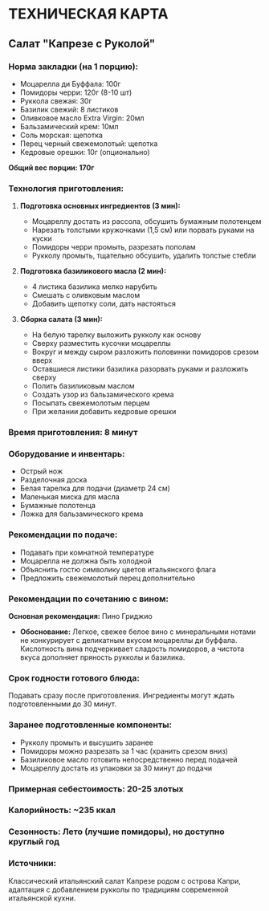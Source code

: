 # ТЕХНИЧЕСКАЯ КАРТА

## Салат "Капрезе с Руколой"

### Норма закладки (на 1 порцию):
- Моцарелла ди Буффала: 100г
- Помидоры черри: 120г (8-10 шт)
- Руккола свежая: 30г
- Базилик свежий: 8 листиков
- Оливковое масло Extra Virgin: 20мл
- Бальзамический крем: 10мл
- Соль морская: щепотка
- Перец черный свежемолотый: щепотка
- Кедровые орешки: 10г (опционально)

**Общий вес порции: 170г**

### Технология приготовления:

1. **Подготовка основных ингредиентов (3 мин):**
   - Моцареллу достать из рассола, обсушить бумажным полотенцем
   - Нарезать толстыми кружочками (1,5 см) или порвать руками на куски
   - Помидоры черри промыть, разрезать пополам
   - Рукколу промыть, тщательно обсушить, удалить толстые стебли

2. **Подготовка базиликового масла (2 мин):**
   - 4 листика базилика мелко нарубить
   - Смешать с оливковым маслом
   - Добавить щепотку соли, дать настояться

3. **Сборка салата (3 мин):**
   - На белую тарелку выложить рукколу как основу
   - Сверху разместить кусочки моцареллы
   - Вокруг и между сыром разложить половинки помидоров срезом вверх
   - Оставшиеся листики базилика разорвать руками и разложить сверху
   - Полить базиликовым маслом
   - Создать узор из бальзамического крема
   - Посыпать свежемолотым перцем
   - При желании добавить кедровые орешки

### Время приготовления: 8 минут

### Оборудование и инвентарь:
- Острый нож
- Разделочная доска
- Белая тарелка для подачи (диаметр 24 см)
- Маленькая миска для масла
- Бумажные полотенца
- Ложка для бальзамического крема

### Рекомендации по подаче:
- Подавать при комнатной температуре
- Моцарелла не должна быть холодной
- Объяснить гостю символику цветов итальянского флага
- Предложить свежемолотый перец дополнительно

### Рекомендации по сочетанию с вином:
**Основная рекомендация:** Пино Гриджио
- **Обоснование:** Легкое, свежее белое вино с минеральными нотами не конкурирует с деликатным вкусом моцареллы ди буффала. Кислотность вина подчеркивает сладость помидоров, а чистота вкуса дополняет пряность рукколы и базилика.

### Срок годности готового блюда: 
Подавать сразу после приготовления. Ингредиенты могут ждать подготовленными до 30 минут.

### Заранее подготовленные компоненты:
- Рукколу промыть и высушить заранее
- Помидоры можно разрезать за 1 час (хранить срезом вниз)
- Базиликовое масло готовить непосредственно перед подачей
- Моцареллу достать из упаковки за 30 минут до подачи

### Примерная себестоимость: 20-25 злотых
### Калорийность: ~235 ккал
### Сезонность: Лето (лучшие помидоры), но доступно круглый год

### Источники:
Классический итальянский салат Капрезе родом с острова Капри, адаптация с добавлением рукколы по традициям современной итальянской кухни.